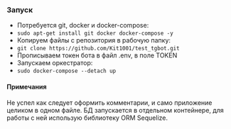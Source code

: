### Запуск
- Потребуется git, docker и docker-compose:  
- `sudo apt-get install git docker docker-compose -y`
- Копируем файлы с репозитория в рабочую папку:
- `git clone https://github.com/Kit1001/test_tgbot.git`
- Прописываем токен бота в файл .env, в поле TOKEN
- Запускаем оркестратор:
- `sudo docker-compose --detach up`


#### Примечания
Не успел как следует оформить комментарии, и само приложение целиком в одном файле.
БД запускается в отдельном контейнере, для работы с ней использую библиотеку ORM Sequelize.
